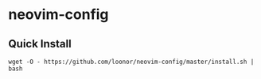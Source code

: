 # neovim-config

## Quick Install
```
wget -O - https://github.com/loonor/neovim-config/master/install.sh | bash
```
